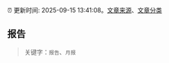 :alarm_clock: 更新时间: 2025-09-15 13:41:08。[文章来源](/README.md)、[文章分类](/TAGS.md)

## 报告


> 关键字：`报告`、`月报`



